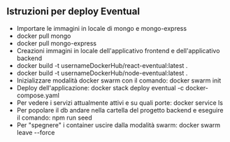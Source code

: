## Istruzioni per deploy Eventual
- Importare le immagini in locale di mongo e mongo-express
- docker pull mongo
- docker pull mongo-express
- Creazioni immagini in locale dell'applicativo frontend e dell'applicativo backend
- docker build  -t usernameDockerHub/react-eventual:latest .
- docker build  -t usernameDockerHub/node-eventual:latest .
- Inizializzare modalità docker swarm con il comando: docker swarm init
- Deploy dell'applicazione: docker stack deploy eventual -c docker-compose.yaml
- Per vedere i servizi attualmente attivi e su quali porte: docker service ls
- Per popolare il db andare nella cartella del progetto backend e eseguire il comando: npm run seed
- Per "spegnere" i container uscire dalla modalità swarm: docker swarm leave --force